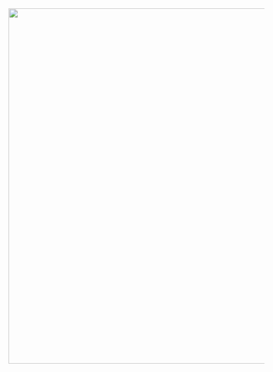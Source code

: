 
<div id="header" align="center">
  <img src="https://media.giphy.com/media/ZdgDUEoSf1sH1fHD7R/giphy.gif" width="700"/>
</div>
